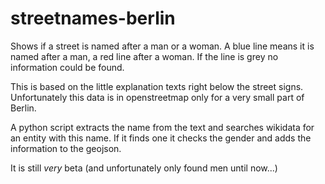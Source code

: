 # streetnames-berlin

Shows if a street is named after a man or a woman. A blue line means it is named after a man, a red line after a woman.
If the line is grey no information could be found.

This is based on the little explanation texts right below the street signs.
Unfortunately this data is in openstreetmap only for a very small part of Berlin.

A python script extracts the name from the text and searches wikidata for an entity with this name. 
If it finds one it checks the gender and adds the information to the geojson.

It is still *very* beta (and unfortunately only found men until now...)
